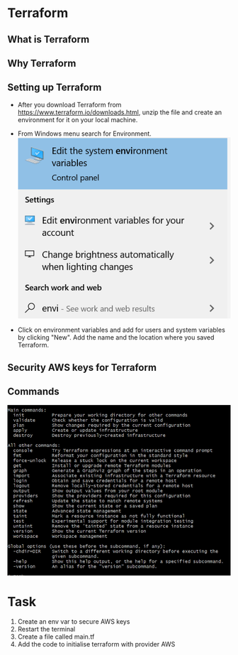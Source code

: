 # Terraform

## What is Terraform
## Why Terraform

## Setting up Terraform
- After you download Terraform from https://www.terraform.io/downloads.html, unzip the file and create an environment for it on your local machine.

- From Windows menu search for Environment. 
![alt text](https://github.com/ioanan11/sre_terraform/blob/main/Screenshot%202021-09-16%20101107.png)

- Click on environment variables and add for users and system variables by clicking "New". Add the name and the location where you saved Terraform. 

## Security AWS keys for Terraform


## Commands
![alt text](https://github.com/ioanan11/sre_terraform/blob/main/Screenshot%202021-09-16%20103248.png)

# Task

1. Create an env var to secure AWS keys
2. Restart the terminal
3. Create a file called main.tf
4. Add the code to initialise terraform with provider AWS


